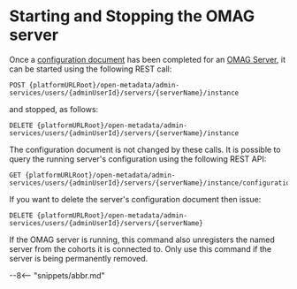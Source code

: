 <!-- SPDX-License-Identifier: CC-BY-4.0 -->
<!-- Copyright Contributors to the ODPi Egeria project 2020. -->

# Starting and Stopping the OMAG server

Once a [configuration document](./concepts/configuration-document) has been completed
for an [OMAG Server](./concepts/omag-server), it can be started using the following
REST call:

```
POST {platformURLRoot}/open-metadata/admin-services/users/{adminUserId}/servers/{serverName}/instance
```

and stopped, as follows:

```
DELETE {platformURLRoot}/open-metadata/admin-services/users/{adminUserId}/servers/{serverName}/instance
```

The configuration document is not changed by these calls.
It is possible to query the running server's configuration using the following REST API:

```
GET {platformURLRoot}/open-metadata/admin-services/users/{adminUserId}/servers/{serverName}/instance/configuration
```

If you want to delete the server's configuration document then issue:

```
DELETE {platformURLRoot}/open-metadata/admin-services/users/{adminUserId}/servers/{serverName}
```

If the OMAG server is running, this command also unregisters the named server from the cohorts it
is connected to.  Only use this command if the server is being permanently removed.

--8<-- "snippets/abbr.md"